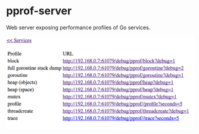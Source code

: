 # pprof-server
Web server exposing performance profiles of Go services.

![Screenshot](./images/pprof-server.png)

